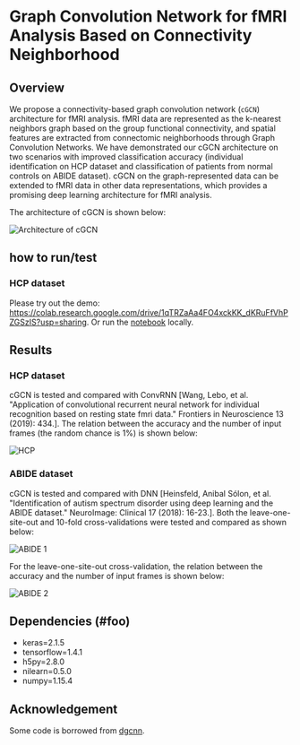 # Graph Convolution Network for fMRI Analysis Based on Connectivity Neighborhood

## Overview
We propose a connectivity-based graph convolution network (`cGCN`) architecture for fMRI analysis. fMRI data are represented as the k-nearest neighbors graph based on the group functional connectivity, and spatial features are extracted from connectomic neighborhoods through Graph Convolution Networks. We have demonstrated our cGCN architecture on two scenarios with improved classification accuracy (individual identification on HCP dataset and classification of patients from normal controls on ABIDE dataset). cGCN on the graph-represented data can be extended to fMRI data in other data representations, which provides a promising deep learning architecture for fMRI analysis.

The architecture of cGCN is shown below:

![Architecture of cGCN](https://github.com/Lebo-Wang/cGCN_fMRI/blob/master/fig/Figure1.JPG)

## how to run/test
### HCP dataset

Please try out the demo: https://colab.research.google.com/drive/1qTRZaAa4FO4xckKK_dKRuFfVhPZGSzIS?usp=sharing. Or run the [notebook](https://github.com/Lebo-Wang/cGCN_fMRI/blob/master/demo.ipynb) locally.


## Results

### HCP dataset

cGCN is tested and compared with ConvRNN [Wang, Lebo, et al. "Application of convolutional recurrent neural network for individual recognition based on resting state fmri data." Frontiers in Neuroscience 13 (2019): 434.]. The relation between the accuracy and the number of input frames (the random chance is 1%) is shown below:

![HCP](https://github.com/Lebo-Wang/cGCN_fMRI/blob/master/fig/Figure2.JPG)

### ABIDE dataset

cGCN is tested and compared with DNN [Heinsfeld, Anibal Sólon, et al. "Identification of autism spectrum disorder using deep learning and the ABIDE dataset." NeuroImage: Clinical 17 (2018): 16-23.]. Both the leave-one-site-out and 10-fold cross-validations were tested and compared as shown below:

![ABIDE 1](https://github.com/Lebo-Wang/cGCN_fMRI/blob/master/fig/Figure3.jpg)

For the leave-one-site-out cross-validation, the relation between the accuracy and the number of input frames is shown below:

![ABIDE 2](https://github.com/Lebo-Wang/cGCN_fMRI/blob/master/fig/Figure4.jpg)

## Dependencies (#foo)

- keras=2.1.5
- tensorflow=1.4.1
- h5py=2.8.0
- nilearn=0.5.0
- numpy=1.15.4

## Acknowledgement
Some code is borrowed from [dgcnn](
https://github.com/WangYueFt/dgcnn/blob/master/tensorflow/utils/tf_util.py).

